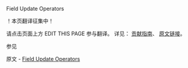  Field Update Operators

 ！本页翻译征集中！

请点击页面上方 EDIT THIS PAGE 参与翻译。
详见：
[贡献指南]( https://github.com/JinMuInfo/MongoDB-Manual-zh/blob/master/CONTRIBUTING.md )、
[原文链接](  https://docs.mongodb.com/manual/reference/operator/update-field/  )。

 参见

原文 - [Field Update Operators]( https://docs.mongodb.com/manual/reference/operator/update-field/ )

